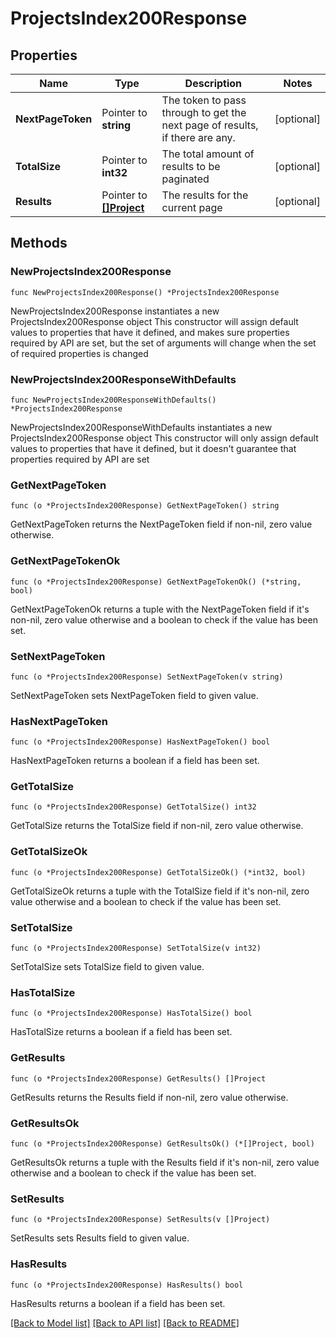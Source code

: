 # ProjectsIndex200Response

## Properties

Name | Type | Description | Notes
------------ | ------------- | ------------- | -------------
**NextPageToken** | Pointer to **string** | The token to pass through to get the next page of results, if there are any. | [optional] 
**TotalSize** | Pointer to **int32** | The total amount of results to be paginated | [optional] 
**Results** | Pointer to [**[]Project**](Project.md) | The results for the current page | [optional] 

## Methods

### NewProjectsIndex200Response

`func NewProjectsIndex200Response() *ProjectsIndex200Response`

NewProjectsIndex200Response instantiates a new ProjectsIndex200Response object
This constructor will assign default values to properties that have it defined,
and makes sure properties required by API are set, but the set of arguments
will change when the set of required properties is changed

### NewProjectsIndex200ResponseWithDefaults

`func NewProjectsIndex200ResponseWithDefaults() *ProjectsIndex200Response`

NewProjectsIndex200ResponseWithDefaults instantiates a new ProjectsIndex200Response object
This constructor will only assign default values to properties that have it defined,
but it doesn't guarantee that properties required by API are set

### GetNextPageToken

`func (o *ProjectsIndex200Response) GetNextPageToken() string`

GetNextPageToken returns the NextPageToken field if non-nil, zero value otherwise.

### GetNextPageTokenOk

`func (o *ProjectsIndex200Response) GetNextPageTokenOk() (*string, bool)`

GetNextPageTokenOk returns a tuple with the NextPageToken field if it's non-nil, zero value otherwise
and a boolean to check if the value has been set.

### SetNextPageToken

`func (o *ProjectsIndex200Response) SetNextPageToken(v string)`

SetNextPageToken sets NextPageToken field to given value.

### HasNextPageToken

`func (o *ProjectsIndex200Response) HasNextPageToken() bool`

HasNextPageToken returns a boolean if a field has been set.

### GetTotalSize

`func (o *ProjectsIndex200Response) GetTotalSize() int32`

GetTotalSize returns the TotalSize field if non-nil, zero value otherwise.

### GetTotalSizeOk

`func (o *ProjectsIndex200Response) GetTotalSizeOk() (*int32, bool)`

GetTotalSizeOk returns a tuple with the TotalSize field if it's non-nil, zero value otherwise
and a boolean to check if the value has been set.

### SetTotalSize

`func (o *ProjectsIndex200Response) SetTotalSize(v int32)`

SetTotalSize sets TotalSize field to given value.

### HasTotalSize

`func (o *ProjectsIndex200Response) HasTotalSize() bool`

HasTotalSize returns a boolean if a field has been set.

### GetResults

`func (o *ProjectsIndex200Response) GetResults() []Project`

GetResults returns the Results field if non-nil, zero value otherwise.

### GetResultsOk

`func (o *ProjectsIndex200Response) GetResultsOk() (*[]Project, bool)`

GetResultsOk returns a tuple with the Results field if it's non-nil, zero value otherwise
and a boolean to check if the value has been set.

### SetResults

`func (o *ProjectsIndex200Response) SetResults(v []Project)`

SetResults sets Results field to given value.

### HasResults

`func (o *ProjectsIndex200Response) HasResults() bool`

HasResults returns a boolean if a field has been set.


[[Back to Model list]](../README.md#documentation-for-models) [[Back to API list]](../README.md#documentation-for-api-endpoints) [[Back to README]](../README.md)


